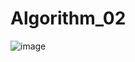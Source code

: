 # Algorithm_02
![image](https://user-images.githubusercontent.com/46235778/121040277-bc485b80-c7ec-11eb-8095-3b0d39866a66.png)
